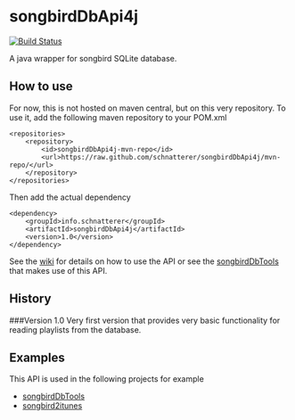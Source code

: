 # songbirdDbApi4j
[![Build Status](https://jenkins.schnatterer.info/job/songbirdDbApi4j/badge/icon)](https://jenkins.schnatterer.info/job/songbirdDbApi4j/)

A java wrapper for songbird SQLite database.

## How to use
For now, this is not hosted on maven central, but on this very repository. To use it, add the following maven repository to your POM.xml

    <repositories>
        <repository>
            <id>songbirdDbApi4j-mvn-repo</id>
            <url>https://raw.github.com/schnatterer/songbirdDbApi4j/mvn-repo/</url>
        </repository>
    </repositories>
Then add the actual dependency

    <dependency>
        <groupId>info.schnatterer</groupId>
        <artifactId>songbirdDbApi4j</artifactId>
        <version>1.0</version>
    </dependency>

See the [wiki](https://github.com/schnatterer/songbirdDbApi4j/wiki) for details on how to use the API or see the  [songbirdDbTools](https://github.com/schnatterer/songbirdDbTools) that makes use of this API.
    
## History
###Version 1.0
Very first version that provides very basic functionality for reading playlists from the database.

## Examples

This API is used in the following projects for example
- [songbirdDbTools](https://github.com/schnatterer/songbirdDbTools)
- [songbird2itunes](https://github.com/schnatterer/songbird2itunes)
